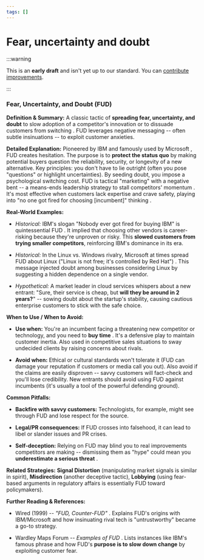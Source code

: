 ```yaml
---
tags: []
---
```


# Fear, uncertainty and doubt

:::warning

This is an **early draft** and isn't yet up to our standard.
You can [contribute improvements](https://github.com/dave1010/wardley-leadership-strategies).

:::


### **Fear, Uncertainty, and Doubt (FUD)**

**Definition & Summary:** A classic tactic of **spreading fear, uncertainty, and doubt** to slow adoption of a competitor's innovation or to dissuade customers from switching . FUD leverages negative messaging -- often subtle insinuations -- to exploit customer anxieties.

**Detailed Explanation:** Pioneered by IBM and famously used by Microsoft , FUD creates hesitation. The purpose is to **protect the status quo** by making potential buyers question the reliability, security, or longevity of a new alternative. Key principles: you don't have to lie outright (often you pose "questions" or highlight uncertainties). By seeding doubt, you impose a psychological switching cost. FUD is tactical "marketing" with a negative bent -- a means-ends leadership strategy to stall competitors' momentum . It's most effective when customers lack expertise and crave safety, playing into "no one got fired for choosing [incumbent]" thinking .

**Real-World Examples:**

-  *Historical:* IBM's slogan "Nobody ever got fired for buying IBM" is quintessential FUD . It implied that choosing other vendors is career-risking because they're unproven or risky. This **slowed customers from trying smaller competitors**, reinforcing IBM's dominance in its era.

-  *Historical:* In the Linux vs. Windows rivalry, Microsoft at times spread FUD about Linux ("Linux is not free; it's controlled by Red Hat") . This message injected doubt among businesses considering Linux by suggesting a hidden dependence on a single vendor.

-  *Hypothetical:* A market leader in cloud services whispers about a new entrant: "Sure, their service is cheap, but **will they be around in 2 years?**" -- sowing doubt about the startup's stability, causing cautious enterprise customers to stick with the safe choice.

**When to Use / When to Avoid:**

-  **Use when:** You're an incumbent facing a threatening new competitor or technology, and you need to **buy time** . It's a defensive play to maintain customer inertia. Also used in competitive sales situations to sway undecided clients by raising concerns about rivals.

-  **Avoid when:** Ethical or cultural standards won't tolerate it (FUD can damage your reputation if customers or media call you out). Also avoid if the claims are easily disproven -- savvy customers will fact-check and you'll lose credibility. New entrants should avoid using FUD against incumbents (it's usually a tool of the powerful defending ground).

**Common Pitfalls:**

-  **Backfire with savvy customers:** Technologists, for example, might see through FUD and lose respect for the source.

-  **Legal/PR consequences:** If FUD crosses into falsehood, it can lead to libel or slander issues and PR crises.

-  **Self-deception:** Relying on FUD may blind you to real improvements competitors are making -- dismissing them as "hype" could mean you **underestimate a serious threat** .

**Related Strategies:** **Signal Distortion** (manipulating market signals is similar in spirit), **Misdirection** (another deceptive tactic), **Lobbying** (using fear-based arguments in regulatory affairs is essentially FUD toward policymakers).

**Further Reading & References:**

-  Wired (1999) -- *"FUD, Counter-FUD"* . Explains FUD's origins with IBM/Microsoft and how insinuating rival tech is "untrustworthy" became a go-to strategy.

-  Wardley Maps Forum -- *Examples of FUD* . Lists instances like IBM's famous phrase and how FUD's **purpose is to slow down change** by exploiting customer fear.